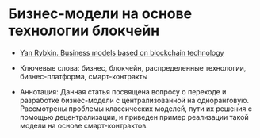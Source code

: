 # Бизнес-модели на основе технологии блокчейн

- [Yan Rybkin. Business models based on blockchain technology](https://medium.com/@0xYanis/бизнес-модели-на-основе-технологии-блокчейн-e1cd2fc42d0f)

- Ключевые слова:
бизнес, блокчейн, распределенные технологии, бизнес-платформа, смарт-контракты

- Аннотация:
Данная статья посвящена вопросу о переходе и разработке бизнес-модели с централизованной на одноранговую. 
Рассмотрены проблемы классических моделей, пути их решения с помощью децентрализации,
и приведен пример реализации такой модели на основе смарт-контрактов.

